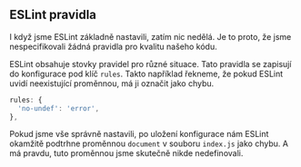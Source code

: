 ## ESLint pravidla

I když jsme ESLint základně nastavili, zatím nic nedělá. Je to proto, že jsme nespecifikovali žádná pravidla pro kvalitu našeho kódu. 

ESLint obsahuje stovky pravidel pro různé situace. Tato pravidla se zapisují do konfigurace pod klíč `rules`. Takto například řekneme, že pokud ESLint uvidí neexistující proměnnou, má ji označit jako chybu.

```js
rules: {
  'no-undef': 'error',
},
```

Pokud jsme vše správně nastavili, po uložení konfigurace nám ESLint okamžitě podtrhne proměnnou `document` v souboru `index.js` jako chybu. A má pravdu, tuto proměnnou jsme skutečně nikde nedefinovali. 


